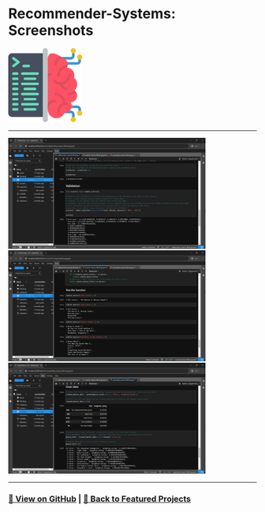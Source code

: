 # Recommender-Systems: Screenshots 

<img src="Recommender-Systems-1.png" alt="Recommender-Systems_logo" width="150">

---

<a href="Recommender-Systems-2.png"><img src="Recommender-Systems-2.png" width="400"></a>
<a href="Recommender-Systems-3.png"><img src="Recommender-Systems-3.png" width="400"></a>
<a href="Recommender-Systems-4.png"><img src="Recommender-Systems-4.png" width="400"></a>

---

### [🔗 View on GitHub](https://github.com/emads22/Recommender-Systems) | [🔗 Back to Featured Projects](../../../README.md#-ai-and-machine-learning)
